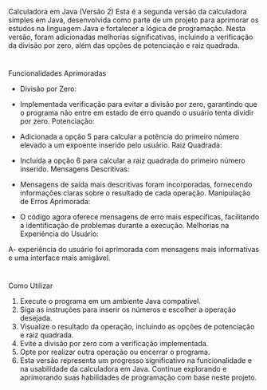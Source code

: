 Calculadora em Java (Versão 2)
Esta é a segunda versão da calculadora simples em Java, desenvolvida como parte de um projeto para aprimorar os estudos na linguagem Java e fortalecer a lógica de programação. Nesta versão, foram adicionadas melhorias significativas, incluindo a verificação da divisão por zero, além das opções de potenciação e raiz quadrada.
#
Funcionalidades Aprimoradas
- Divisão por Zero:

- Implementada verificação para evitar a divisão por zero, garantindo que o programa não entre em estado de erro quando o usuário tenta dividir por zero.
Potenciação:

- Adicionada a opção 5 para calcular a potência do primeiro número elevado a um expoente inserido pelo usuário.
Raiz Quadrada:

- Incluída a opção 6 para calcular a raiz quadrada do primeiro número inserido.
Mensagens Descritivas:

- Mensagens de saída mais descritivas foram incorporadas, fornecendo informações claras sobre o resultado de cada operação.
Manipulação de Erros Aprimorada:

- O código agora oferece mensagens de erro mais específicas, facilitando a identificação de problemas durante a execução.
Melhorias na Experiência do Usuário:

A-  experiência do usuário foi aprimorada com mensagens mais informativas e uma interface mais amigável.
#
Como Utilizar
1. Execute o programa em um ambiente Java compatível.
2. Siga as instruções para inserir os números e escolher a operação desejada.
3. Visualize o resultado da operação, incluindo as opções de potenciação e raiz quadrada.
4. Evite a divisão por zero com a verificação implementada.
5. Opte por realizar outra operação ou encerrar o programa.
6. Esta versão representa um progresso significativo na funcionalidade e na usabilidade da calculadora em Java. Continue explorando e aprimorando suas habilidades de programação com base neste projeto.
